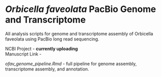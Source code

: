 # *Orbicella faveolata* PacBio Genome and Transcriptome
All analysis scripts for genome and transcriptome assembly of Orbicella faveolata using PacBio long read sequencing. 

NCBI Project - **currently uploading**  
Manuscript Link -   
  
*ofav_genome_pipeline.Rmd* - full pipeline for genome assembly, transcriptome assembly, and annotation. 
